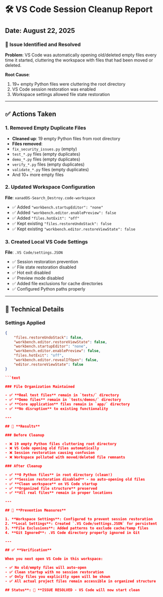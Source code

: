 # 🛠️ VS Code Session Cleanup Report

## Date: August 22, 2025

### 🎯 **Issue Identified and Resolved**

**Problem**: VS Code was automatically opening old/deleted empty files every time it started,
cluttering the workspace with files that had been moved or deleted.

**Root Cause**:

1. 19+ empty Python files were cluttering the root directory
2. VS Code session restoration was enabled
3. Workspace settings allowed file state restoration

---

## ✅ **Actions Taken**

### 1. **Removed Empty Duplicate Files**

- **Cleaned up**: 19 empty Python files from root directory
- **Files removed**:
- `fix_security_issues.py` (empty)
- `test_*.py` files (empty duplicates)
- `demo_*.py` files (empty duplicates)
- `verify_*.py` files (empty duplicates)
- `validate_*.py` files (empty duplicates)
- And 10+ more empty files

### 2. **Updated Workspace Configuration**

**File**: `xanadOS-Search_Destroy.code-workspace`

- ✅ Added `"workbench.startupEditor": "none"`
- ✅ Added `"workbench.editor.enablePreview": false`
- ✅ Added `"files.hotExit": "off"`
- ✅ Kept existing `"files.restoreUndoStack": false`
- ✅ Kept existing `"workbench.editor.restoreViewState": false`

### 3. **Created Local VS Code Settings**

**File**: `.VS Code/settings.JSON`

- ✅ Session restoration prevention
- ✅ File state restoration disabled
- ✅ Hot exit disabled
- ✅ Preview mode disabled
- ✅ Added file exclusions for cache directories
- ✅ Configured Python paths properly

---

## 🔧 **Technical Details**

### Settings Applied

````JSON
{
    "files.restoreUndoStack": false,
    "workbench.editor.restoreViewState": false,
    "workbench.startupEditor": "none",
    "workbench.editor.enablePreview": false,
    "files.hotExit": "off",
    "workbench.editor.revealIfOpen": false,
    "editor.restoreViewState": false
}

```text

### File Organization Maintained

- ✅ **Real test files** remain in `tests/` directory
- ✅ **Demo files** remain in `tests/demos/` directory
- ✅ **Core application** files remain in `app/` directory
- ✅ **No disruption** to existing functionality

---

## 🎉 **Results**

### Before Cleanup

- ❌ 19 empty Python files cluttering root directory
- ❌ VS Code opening old files automatically
- ❌ Session restoration causing confusion
- ❌ Workspace polluted with moved/deleted file remnants

### After Cleanup

- ✅ **0 Python files** in root directory (clean!)
- ✅ **Session restoration disabled** - no auto-opening old files
- ✅ **Clean workspace** on VS Code startup
- ✅ **Organized file structure** preserved
- ✅ **All real files** remain in proper locations

---

## 🔮 **Prevention Measures**

1. **Workspace Settings**: Configured to prevent session restoration
2. **Local Settings**: Created `.VS Code/settings.JSON` for persistent configuration
3. **File Exclusions**: Added patterns to exclude cache/temp files
4. **Git Ignored**: .VS Code directory properly ignored in Git

---

## ✅ **Verification**

When you next open VS Code in this workspace:

- ✅ No old/empty files will auto-open
- ✅ Clean startup with no session restoration
- ✅ Only files you explicitly open will be shown
- ✅ All actual project files remain accessible in organized structure

## Status**: 🎯 **ISSUE RESOLVED - VS Code will now start clean
````
